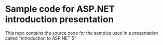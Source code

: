 # Sample code for ASP.NET introduction presentation

This repo contains the source code for the samples used in a presentation called "Introduction to ASP.NET 5"
